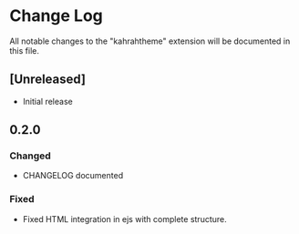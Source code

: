 # Change Log

All notable changes to the "kahrahtheme" extension will be documented in this file.

## [Unreleased]

- Initial release

## 0.2.0

### Changed

- CHANGELOG documented

### Fixed

- Fixed HTML integration in ejs with complete structure.